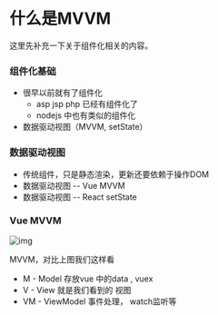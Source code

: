 

# 什么是MVVM

这里先补充一下关于组件化相关的内容。



### 组件化基础

+ 很早以前就有了组件化
  + asp jsp php 已经有组件化了
  + nodejs 中也有类似的组件化
+ 数据驱动视图（MVVM, setState）



### 数据驱动视图

+ 传统组件，只是静态渲染，更新还要依赖于操作DOM
+ 数据驱动视图 -- Vue MVVM
+ 数据驱动视图 -- React setState



### Vue MVVM

![img](https://img-blog.csdnimg.cn/20190303230732102.png?x-oss-process=image/watermark,type_ZmFuZ3poZW5naGVpdGk,shadow_10,text_aHR0cHM6Ly9ibG9nLmNzZG4ubmV0L21wNjI0MTgzNzY4,size_16,color_FFFFFF,t_70)

MVVM，对比上图我们这样看

+ M - Model 存放vue 中的data , vuex
+ V - View 就是我们看到的 视图
+ VM - ViewModel  事件处理， watch监听等